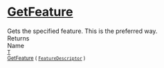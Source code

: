 # [GetFeature](./Signature-100663440.md)

Gets the specified feature. This is the preferred way.
<br>
Returns<img width=542/>Name
<br>
<sub>[T](./Signature-100663440.md)</sub><img width=500/><sub>[GetFeature](./Signature-100663440.md) ( [`FeatureDescriptor`](./../FeatureDescriptor.md) )</sub><br>


